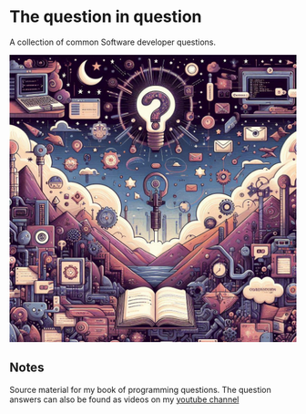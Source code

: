 # The question in question

A collection of common Software developer questions.

![cover](./assets/_949406de-1a33-432e-a5c9-c9d8ba93818a.jpg)

## Notes

Source material for my book of programming questions. The question answers can also be found as videos on my [youtube channel](https://www.youtube.com/channel/UC0BAd8tPlDqFvDYBemHcQPQ)
